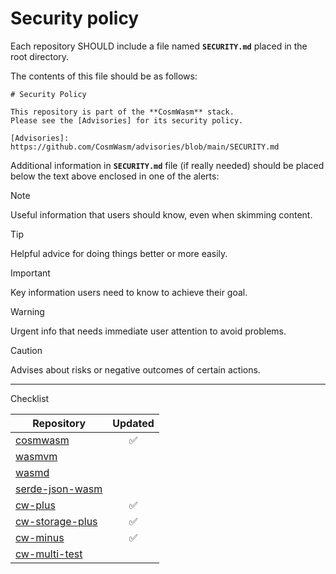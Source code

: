 # Security policy

Each repository SHOULD include a file named **`SECURITY.md`** placed in the root directory.

The contents of this file should be as follows:

```text
# Security Policy

This repository is part of the **CosmWasm** stack.
Please see the [Advisories] for its security policy.

[Advisories]: https://github.com/CosmWasm/advisories/blob/main/SECURITY.md
```

Additional information in **`SECURITY.md`** file (if really needed) should be placed
below the text above enclosed in one of the alerts:

> [!NOTE]
> Useful information that users should know, even when skimming content.

> [!TIP]
> Helpful advice for doing things better or more easily.

> [!IMPORTANT]
> Key information users need to know to achieve their goal.

> [!WARNING]
> Urgent info that needs immediate user attention to avoid problems.

> [!CAUTION]
> Advises about risks or negative outcomes of certain actions.

---

Checklist

| Repository        | Updated |
|-------------------|:-------:|
| [cosmwasm]        |    ✅    |
| [wasmvm]          |         |
| [wasmd]           |         |
| [serde-json-wasm] |         |
| [cw-plus]         |    ✅    |
| [cw-storage-plus] |    ✅    |
| [cw-minus]        |    ✅    |
| [cw-multi-test]   |         |

[cosmwasm]: https://github.com/CosmWasm/cosmwasm
[cw-minus]: https://github.com/CosmWasm/cw-minus
[cw-multi-test]: https://github.com/CosmWasm/cw-multi-test
[cw-plus]: https://github.com/CosmWasm/cw-plus
[cw-storage-plus]: https://github.com/CosmWasm/cw-storage-plus
[serde-json-wasm]: https://github.com/CosmWasm/serde-json-wasm
[wasmd]: https://github.com/CosmWasm/wasmd
[wasmvm]: https://github.com/CosmWasm/wasmvm
